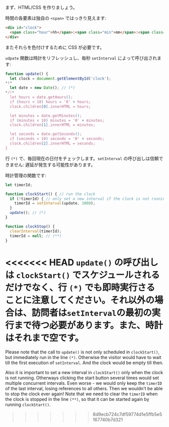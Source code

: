 まず、HTML/CSS を作りましょう。

時間の各要素は独自の `<span>` ではっきり見えます:

```html
<div id="clock">
  <span class="hour">hh</span>:<span class="min">mm</span>:<span class="sec">ss</span>
</div>
```

またそれらを色付けするために CSS が必要です。

`udpate` 関数は時計をリフレッシュし、毎秒 `setInterval` によって呼び出されます:

```js
function update() {
  let clock = document.getElementById('clock');
*!*
  let date = new Date(); // (*)
*/!*
  let hours = date.getHours();
  if (hours < 10) hours = '0' + hours;
  clock.children[0].innerHTML = hours;

  let minutes = date.getMinutes();
  if (minutes < 10) minutes = '0' + minutes;
  clock.children[1].innerHTML = minutes;

  let seconds = date.getSeconds();
  if (seconds < 10) seconds = '0' + seconds;
  clock.children[2].innerHTML = seconds;
}
```

行 `(*)` で、毎回現在の日付をチェックします。`setInterval` の呼び出しは信頼できません: 遅延が発生する可能性があります。

時計管理の関数です:

```js
let timerId;

function clockStart() { // run the clock  
  if (!timerId) { // only set a new interval if the clock is not running
    timerId = setInterval(update, 1000);
  }
  update(); // (*)
}

function clockStop() {
  clearInterval(timerId);
  timerId = null; // (**)
}
```

<<<<<<< HEAD
`update()` の呼び出しは `clockStart()` でスケジュールされるだけでなく、行 `(*)` でも即時実行さることに注意してください。それ以外の場合は、訪問者は`setInterval`の最初の実行まで待つ必要があります。また、時計はそれまで空です。
=======
Please note that the call to `update()` is not only scheduled in `clockStart()`, but immediately run in the line `(*)`. Otherwise the visitor would have to wait till the first execution of `setInterval`. And the clock would be empty till then.

Also it is important to set a new interval in `clockStart()` only when the clock is not running. Otherways clicking the start button several times would set multiple concurrent intervals. Even worse - we would only keep the `timerID` of the last interval, losing references to all others. Then we wouldn't be able to stop the clock ever again! Note that we need to clear the `timerID` when the clock is stopped in the line `(**)`, so that it can be started again by running `clockStart()`.
>>>>>>> 8d9ecb724c7df59774d1e5ffb5e5167740b7d321
